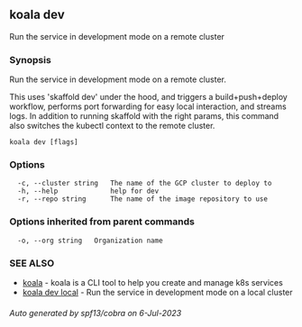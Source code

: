 ## koala dev

Run the service in development mode on a remote cluster

### Synopsis

Run the service in development mode on a remote cluster.
	
This uses 'skaffold dev' under the hood, and triggers a build+push+deploy 
workflow, performs port forwarding for easy local interaction, and streams 
logs.
In addition to running skaffold with the right params, this command also 
switches the kubectl context to the remote cluster.

```
koala dev [flags]
```

### Options

```
  -c, --cluster string   The name of the GCP cluster to deploy to
  -h, --help             help for dev
  -r, --repo string      The name of the image repository to use
```

### Options inherited from parent commands

```
  -o, --org string   Organization name
```

### SEE ALSO

* [koala](koala.md)	 - koala is a CLI tool to help you create and manage k8s services
* [koala dev local](koala_dev_local.md)	 - Run the service in development mode on a local cluster

###### Auto generated by spf13/cobra on 6-Jul-2023

